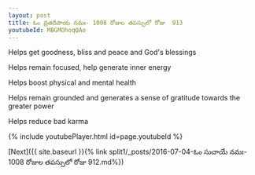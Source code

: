 ```yaml
---
layout: post
title: ఓం వ్రతదీపాయ నమః- 1008 రోజుల తపస్సులో రోజు  913
youtubeId: MBGMOhoqQAo
---
```

 
 
Helps get goodness, bliss and peace and God's blessings
 
Helps remain focused, help generate inner energy 
 
Helps boost physical and mental health 
 
Helps remain grounded and generates a sense of gratitude towards the greater power 
 
Helps reduce bad karma
 
 
 
 


{% include youtubePlayer.html id=page.youtubeId %}
 
[Next]({{ site.baseurl }}{% link  split1/_posts/2016-07-04-ఓం సుచాయే నమః- 1008 రోజుల తపస్సులో రోజు  912.md%})
 
